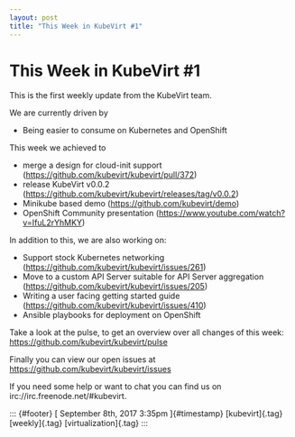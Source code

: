 ```yaml
---
layout: post
title: "This Week in KubeVirt #1"
---
```



This Week in KubeVirt \#1
=========================

This is the first weekly update from the KubeVirt team.

We are currently driven by

-   Being easier to consume on Kubernetes and OpenShift

This week we achieved to

-   merge a design for cloud-init support\
    (<https://github.com/kubevirt/kubevirt/pull/372>)
-   release KubeVirt v0.0.2
    (<https://github.com/kubevirt/kubevirt/releases/tag/v0.0.2>)
-   Minikube based demo (<https://github.com/kubevirt/demo>)
-   OpenShift Community presentation
    (<https://www.youtube.com/watch?v=IfuL2rYhMKY>)

In addition to this, we are also working on:

-   Support stock Kubernetes networking
    (<https://github.com/kubevirt/kubevirt/issues/261>)
-   Move to a custom API Server suitable for API Server aggregation
    (<https://github.com/kubevirt/kubevirt/issues/205>)
-   Writing a user facing getting started guide
    (<https://github.com/kubevirt/kubevirt/issues/410>)
-   Ansible playbooks for deployment on OpenShift

Take a look at the pulse, to get an overview over all changes of this
week: <https://github.com/kubevirt/kubevirt/pulse>

Finally you can view our open issues at
<https://github.com/kubevirt/kubevirt/issues>

If you need some help or want to chat you can find us on
irc://irc.freenode.net/\#kubevirt.

::: {#footer}
[ September 8th, 2017 3:35pm ]{#timestamp} [kubevirt]{.tag}
[weekly]{.tag} [virtualization]{.tag}
:::
